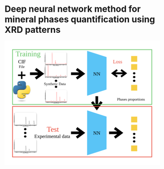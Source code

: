# Deep neural network method for mineral phases quantification using XRD patterns

![Abstract](./Figures/Abstract.svg)
